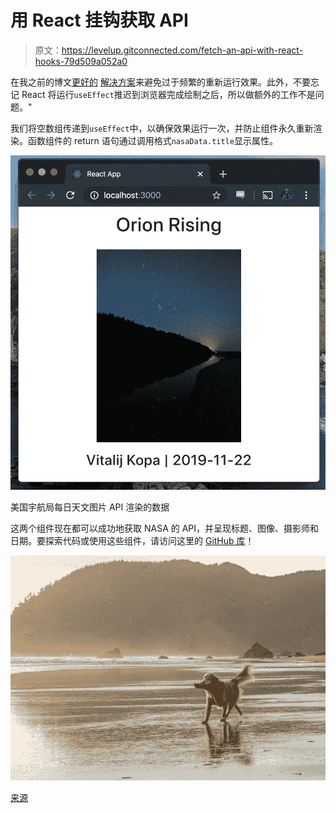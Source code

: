 # 用 React 挂钩获取 API

> 原文：<https://levelup.gitconnected.com/fetch-an-api-with-react-hooks-79d509a052a0>

在我之前的博文[更好的](/clean-components-with-react-hooks-4cfef201176e#is-it-safe-to-omit-functions-from-the-list-of-dependencies) [解决方案](https://reactjs.org/docs/hooks-faq.html#what-can-i-do-if-my-effect-dependencies-change-too-often)来避免过于频繁的重新运行效果。此外，不要忘记 React 将运行`useEffect`推迟到浏览器完成绘制之后，所以做额外的工作不是问题。"

我们将空数组传递到`useEffect`中，以确保效果运行一次，并防止组件永久重新渲染。函数组件的 return 语句通过调用格式`nasaData.title`显示属性。

![](img/ea69386afb8e62e8e64a20aa3413c76e.png)

美国宇航局每日天文图片 API 渲染的数据

这两个组件现在都可以成功地获取 NASA 的 API，并呈现标题、图像、摄影师和日期。要探索代码或使用这些组件，请访问这里的 [GitHub 库](https://github.com/PrestonElliott/React-Hooks)！

![](img/e9b0575bb6df894176f3afbe9714272f.png)

[来源](https://unsplash.com/photos/Lwe2hbm5XKk)